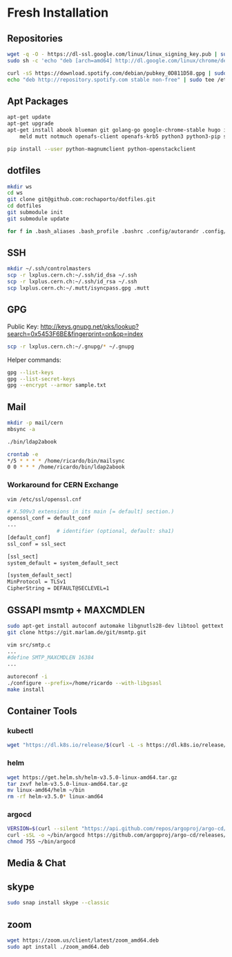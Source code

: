 # Fresh Installation

## Repositories
```bash
wget -q -O - https://dl-ssl.google.com/linux/linux_signing_key.pub | sudo apt-key add -
sudo sh -c 'echo "deb [arch=amd64] http://dl.google.com/linux/chrome/deb/ stable main" >> /etc/apt/sources.list.d/google.list'

curl -sS https://download.spotify.com/debian/pubkey_0D811D58.gpg | sudo apt-key add -
echo "deb http://repository.spotify.com stable non-free" | sudo tee /etc/apt/sources.list.d/spotify.list
```

## Apt Packages
```bash
apt-get update
apt-get upgrade
apt-get install abook blueman git golang-go google-chrome-stable hugo i3m i3status i3lock isync krb5-user \
	meld mutt notmuch openafs-client openafs-krb5 python3 python3-pip spotify-client terminator vim
```
```bash
pip install --user python-magnumclient python-openstackclient
```

## dotfiles
```bash
mkdir ws
cd ws 
git clone git@github.com:rochaporto/dotfiles.git
cd dotfiles
git submodule init
git submodule update
```
```bash
for f in .bash_aliases .bash_profile .bashrc .config/autorandr .config/terminator .gitconfig .gitignore .gitmodules .gnupg .i3 .i3status.conf .irssi .mailcap .mbsyncrc .msmtprc .mutt .muttrc .notmuch-config .vim .viminfo .vimrc .weechat; do ln -s /home/ricardo/ws/dotfiles/$f ~/$f; done
```

## SSH
```bash
mkdir ~/.ssh/controlmasters
scp -r lxplus.cern.ch:~/.ssh/id_dsa ~/.ssh
scp -r lxplus.cern.ch:~/.ssh/id_rsa ~/.ssh
scp lxplus.cern.ch:~/.mutt/isyncpass.gpg .mutt
```

## GPG
Public Key: http://keys.gnupg.net/pks/lookup?search=0x5453F6BE&fingerprint=on&op=index
```bash
scp -r lxplus.cern.ch:~/.gnupg/* ~/.gnupg
```
Helper commands:
```bash
gpg --list-keys
gpg --list-secret-keys
gpg --encrypt --armor sample.txt
```

## Mail
```bash
mkdir -p mail/cern
mbsync -a
```
```bash
./bin/ldap2abook
```
```bash
crontab -e
*/5 * * * * /home/ricardo/bin/mailsync
0 0 * * * /home/ricardo/bin/ldap2abook
```
### Workaround for CERN Exchange
```bash
vim /etc/ssl/openssl.cnf

# X.509v3 extensions in its main [= default] section.)
openssl_conf = default_conf
...
				# identifier (optional, default: sha1)
[default_conf]
ssl_conf = ssl_sect

[ssl_sect]
system_default = system_default_sect

[system_default_sect]
MinProtocol = TLSv1
CipherString = DEFAULT@SECLEVEL=1
```

## GSSAPI msmtp + MAXCMDLEN
```bash
sudo apt-get install autoconf automake libgnutls28-dev libtool gettext texinfo
git clone https://git.marlam.de/git/msmtp.git
```
```bash
vim src/smtp.c
...
#define SMTP_MAXCMDLEN 16384
...
```
```bash
autoreconf -i
./configure --prefix=/home/ricardo --with-libgsasl
make install
```

## Container Tools

### kubectl
```bash
wget "https://dl.k8s.io/release/$(curl -L -s https://dl.k8s.io/release/stable.txt)/bin/linux/amd64/kubectl" -O ~/bin/kubectl
```

### helm
```bash
wget https://get.helm.sh/helm-v3.5.0-linux-amd64.tar.gz
tar zxvf helm-v3.5.0-linux-amd64.tar.gz
mv linux-amd64/helm ~/bin
rm -rf helm-v3.5.0* linux-amd64
```

### argocd
```bash
VERSION=$(curl --silent "https://api.github.com/repos/argoproj/argo-cd/releases/latest" | grep '"tag_name"' | sed -E 's/.*"([^"]+)".*/\1/')
curl -sSL -o ~/bin/argocd https://github.com/argoproj/argo-cd/releases/download/$VERSION/argocd-linux-amd64
chmod 755 ~/bin/argocd
```

## Media & Chat

## skype
```bash
sudo snap install skype --classic
```

## zoom
```bash
wget https://zoom.us/client/latest/zoom_amd64.deb
sudo apt install ./zoom_amd64.deb
```
